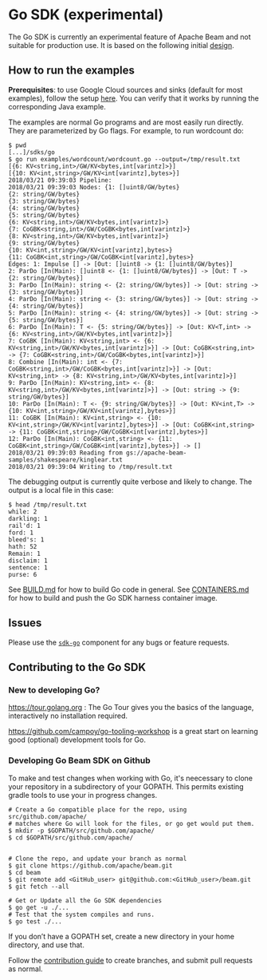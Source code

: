 <!--
    Licensed to the Apache Software Foundation (ASF) under one
    or more contributor license agreements.  See the NOTICE file
    distributed with this work for additional information
    regarding copyright ownership.  The ASF licenses this file
    to you under the Apache License, Version 2.0 (the
    "License"); you may not use this file except in compliance
    with the License.  You may obtain a copy of the License at

      http://www.apache.org/licenses/LICENSE-2.0

    Unless required by applicable law or agreed to in writing,
    software distributed under the License is distributed on an
    "AS IS" BASIS, WITHOUT WARRANTIES OR CONDITIONS OF ANY
    KIND, either express or implied.  See the License for the
    specific language governing permissions and limitations
    under the License.
-->

# Go SDK (experimental)

The Go SDK is currently an experimental feature of Apache Beam and
not suitable for production use. It is based on the following initial 
[design](https://s.apache.org/beam-go-sdk-design-rfc).

## How to run the examples

**Prerequisites**: to use Google Cloud sources and sinks (default for
most examples), follow the setup
[here](https://beam.apache.org/documentation/runners/dataflow/). You can
verify that it works by running the corresponding Java example.

The examples are normal Go programs and are most easily run directly. They
are parameterized by Go flags. For example, to run wordcount do:

```
$ pwd
[...]/sdks/go
$ go run examples/wordcount/wordcount.go --output=/tmp/result.txt
[{6: KV<string,int>/GW/KV<bytes,int[varintz]>}]
[{10: KV<int,string>/GW/KV<int[varintz],bytes>}]
2018/03/21 09:39:03 Pipeline:
2018/03/21 09:39:03 Nodes: {1: []uint8/GW/bytes}
{2: string/GW/bytes}
{3: string/GW/bytes}
{4: string/GW/bytes}
{5: string/GW/bytes}
{6: KV<string,int>/GW/KV<bytes,int[varintz]>}
{7: CoGBK<string,int>/GW/CoGBK<bytes,int[varintz]>}
{8: KV<string,int>/GW/KV<bytes,int[varintz]>}
{9: string/GW/bytes}
{10: KV<int,string>/GW/KV<int[varintz],bytes>}
{11: CoGBK<int,string>/GW/CoGBK<int[varintz],bytes>}
Edges: 1: Impulse [] -> [Out: []uint8 -> {1: []uint8/GW/bytes}]
2: ParDo [In(Main): []uint8 <- {1: []uint8/GW/bytes}] -> [Out: T -> {2: string/GW/bytes}]
3: ParDo [In(Main): string <- {2: string/GW/bytes}] -> [Out: string -> {3: string/GW/bytes}]
4: ParDo [In(Main): string <- {3: string/GW/bytes}] -> [Out: string -> {4: string/GW/bytes}]
5: ParDo [In(Main): string <- {4: string/GW/bytes}] -> [Out: string -> {5: string/GW/bytes}]
6: ParDo [In(Main): T <- {5: string/GW/bytes}] -> [Out: KV<T,int> -> {6: KV<string,int>/GW/KV<bytes,int[varintz]>}]
7: CoGBK [In(Main): KV<string,int> <- {6: KV<string,int>/GW/KV<bytes,int[varintz]>}] -> [Out: CoGBK<string,int> -> {7: CoGBK<string,int>/GW/CoGBK<bytes,int[varintz]>}]
8: Combine [In(Main): int <- {7: CoGBK<string,int>/GW/CoGBK<bytes,int[varintz]>}] -> [Out: KV<string,int> -> {8: KV<string,int>/GW/KV<bytes,int[varintz]>}]
9: ParDo [In(Main): KV<string,int> <- {8: KV<string,int>/GW/KV<bytes,int[varintz]>}] -> [Out: string -> {9: string/GW/bytes}]
10: ParDo [In(Main): T <- {9: string/GW/bytes}] -> [Out: KV<int,T> -> {10: KV<int,string>/GW/KV<int[varintz],bytes>}]
11: CoGBK [In(Main): KV<int,string> <- {10: KV<int,string>/GW/KV<int[varintz],bytes>}] -> [Out: CoGBK<int,string> -> {11: CoGBK<int,string>/GW/CoGBK<int[varintz],bytes>}]
12: ParDo [In(Main): CoGBK<int,string> <- {11: CoGBK<int,string>/GW/CoGBK<int[varintz],bytes>}] -> []
2018/03/21 09:39:03 Reading from gs://apache-beam-samples/shakespeare/kinglear.txt
2018/03/21 09:39:04 Writing to /tmp/result.txt
```

The debugging output is currently quite verbose and likely to change. The output is a local
file in this case:

```
$ head /tmp/result.txt 
while: 2
darkling: 1
rail'd: 1
ford: 1
bleed's: 1
hath: 52
Remain: 1
disclaim: 1
sentence: 1
purse: 6
```

See [BUILD.md](./BUILD.md) for how to build Go code in general. See
[CONTAINERS.md](../CONTAINERS.md) for how to build and push the Go
SDK harness container image.

## Issues

Please use the [`sdk-go`](https://issues.apache.org/jira/issues/?jql=project%20%3D%20BEAM%20AND%20resolution%20%3D%20Unresolved%20AND%20component%20%3D%20sdk-go%20ORDER%20BY%20priority%20DESC%2C%20updated%20DESC) component for any bugs or feature requests.

## Contributing to the Go SDK

### New to developing Go?
https://tour.golang.org : The Go Tour gives you the basics of the language, interactively no installation required.

https://github.com/campoy/go-tooling-workshop is a great start on learning good (optional) development tools for Go. 

### Developing Go Beam SDK on Github

To make and test changes when working with Go, it's neecessary to clone your repository 
in a subdirectory of your GOPATH. This permits existing gradle tools to use your in progress changes.

```
# Create a Go compatible place for the repo, using src/github.com/apache/
# matches where Go will look for the files, or go get would put them.
$ mkdir -p $GOPATH/src/github.com/apache/
$ cd $GOPATH/src/github.com/apache/


# Clone the repo, and update your branch as normal
$ git clone https://github.com/apache/beam.git
$ cd beam
$ git remote add <GitHub_user> git@github.com:<GitHub_user>/beam.git
$ git fetch --all

# Get or Update all the Go SDK dependencies
$ go get -u ./...
# Test that the system compiles and runs.
$ go test ./...
```

If you don’t have a GOPATH set, create a new directory in your home directory, and use that.

Follow the [contribution guide](https://beam.apache.org/contribute/contribution-guide/#code) to create branches, and submit pull requests as normal.
